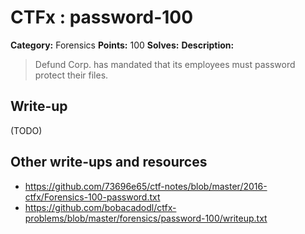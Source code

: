 # CTFx : password-100

**Category:** Forensics
**Points:** 100
**Solves:** 
**Description:**

> Defund Corp. has mandated that its employees must password protect their files.

## Write-up

(TODO)

## Other write-ups and resources

* https://github.com/73696e65/ctf-notes/blob/master/2016-ctfx/Forensics-100-password.txt
* https://github.com/bobacadodl/ctfx-problems/blob/master/forensics/password-100/writeup.txt
